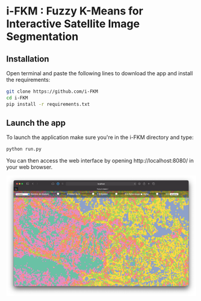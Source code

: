 # i-FKM : Fuzzy K-Means for Interactive Satellite Image Segmentation

## Installation

Open terminal and paste the following lines to download the app and install the requirements:

```bash
git clone https://github.com/i-FKM
cd i-FKM
pip install -r requirements.txt
```

## Launch the app

To launch the application make sure you're in the i-FKM directory and type:

```bash
python run.py
```

You can then access the web interface by opening http://localhost:8080/ in your web browser.

![screenshot](examples/screenshot.png)

